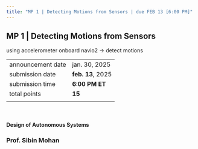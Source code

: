 ```yaml
---
title: "MP 1 | Detecting Motions from Sensors | due FEB 13 [6:00 PM]" 
---
```


## MP 1 | Detecting Motions from Sensors

using accelerometer onboard navio2 &rarr; detect motions

| | |
| --- | ----------- |
| announcement date | jan. 30, 2025 |
| submission date	| **feb. 13**, 2025 |
| submission time	| **6:00 PM ET** |
| total points	 | **15** |
||

<br>

#### **Design of Autonomous Systems** 
### Prof. **Sibin Mohan**